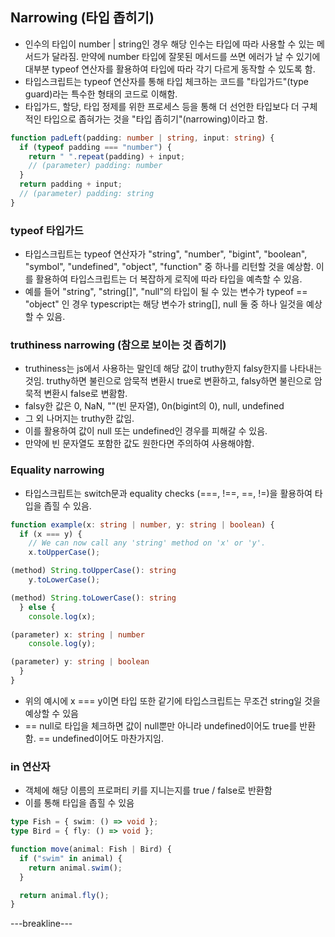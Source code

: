 ## Narrowing (타입 좁히기)

- 인수의 타입이 number | string인 경우 해당 인수는 타입에 따라 사용할 수 있는 메서드가 달라짐. 만약에 number 타입에 잘못된 메서드를 쓰면 에러가 날 수 있기에 대부분 typeof 연산자를 활용하여 타입에 따라 각기 다르게 동작할 수 있도록 함.
- 타입스크립트는 typeof 연산자를 통해 타입 체크하는 코드를 "타입가드"(type guard)라는 특수한 형태의 코드로 이해함.
- 타입가드, 할당, 타입 정제를 위한 프로세스 등을 통해 더 선언한 타입보다 더 구체적인 타입으로 좁혀가는 것을 "타입 좁히기"(narrowing)이라고 함.

```typescript
function padLeft(padding: number | string, input: string) {
  if (typeof padding === "number") {
    return " ".repeat(padding) + input;
    // (parameter) padding: number
  }
  return padding + input;
  // (parameter) padding: string
}
```

### typeof 타입가드

- 타입스크립트는 typeof 연산자가 "string", "number", "bigint", "boolean", "symbol", "undefined", "object", "function" 중 하나를 리턴할 것을 예상함. 이를 활용하여 타입스크립트는 더 복잡하게 로직에 따라 타입을 예측할 수 있음.
- 예를 들어 "string", "string[]", "null"의 타입이 될 수 있는 변수가 typeof == "object" 인 경우 typescript는 해당 변수가 string[], null 둘 중 하나 일것을 예상할 수 있음.

### truthiness narrowing (참으로 보이는 것 좁히기)

- truthiness는 js에서 사용하는 말인데 해당 값이 truthy한지 falsy한지를 나타내는 것임. truthy하면 불린으로 암묵적 변환시 true로 변환하고, falsy하면 불린으로 암묵적 변환시 false로 변홤함.
- falsy한 값은 0, NaN, ""(빈 문자열), 0n(bigint의 0), null, undefined
- 그 외 나머지는 truthy한 값임.
- 이를 활용하여 값이 null 또는 undefined인 경우를 피해갈 수 있음.
- 만약에 빈 문자열도 포함한 값도 원한다면 주의하여 사용해야함.

### Equality narrowing

- 타입스크립트는 switch문과 equality checks (===, !==, ==, !=)을 활용하여 타입을 좁힐 수 있음.

```typescript
function example(x: string | number, y: string | boolean) {
  if (x === y) {
    // We can now call any 'string' method on 'x' or 'y'.
    x.toUpperCase();

(method) String.toUpperCase(): string
    y.toLowerCase();

(method) String.toLowerCase(): string
  } else {
    console.log(x);

(parameter) x: string | number
    console.log(y);

(parameter) y: string | boolean
  }
}
```

- 위의 예시에 x === y이면 타입 또한 같기에 타입스크립트는 무조건 string일 것을 예상할 수 있음
- == null로 타입을 체크하면 값이 null뿐만 아니라 undefined이어도 true를 반환함. == undefined이어도 마찬가지임.

### in 연산자

- 객체에 해당 이름의 프로퍼티 키를 지니는지를 true / false로 반환함
- 이를 통해 타입을 좁힐 수 있음

```typescript
type Fish = { swim: () => void };
type Bird = { fly: () => void };

function move(animal: Fish | Bird) {
  if ("swim" in animal) {
    return animal.swim();
  }

  return animal.fly();
}
```

---breakline---

```typescript

```
